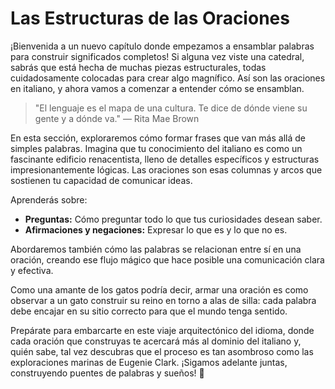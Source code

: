 # Las Estructuras de las Oraciones

¡Bienvenida a un nuevo capítulo donde empezamos a ensamblar palabras para construir significados completos! Si alguna vez viste una catedral, sabrás que está hecha de muchas piezas estructurales, todas cuidadosamente colocadas para crear algo magnífico. Así son las oraciones en italiano, y ahora vamos a comenzar a entender cómo se ensamblan.

> "El lenguaje es el mapa de una cultura. Te dice de dónde viene su gente y a dónde va." — Rita Mae Brown

En esta sección, exploraremos cómo formar frases que van más allá de simples palabras. Imagina que tu conocimiento del italiano es como un fascinante edificio renacentista, lleno de detalles específicos y estructuras impresionantemente lógicas. Las oraciones son esas columnas y arcos que sostienen tu capacidad de comunicar ideas.

Aprenderás sobre:
- **Preguntas:** Cómo preguntar todo lo que tus curiosidades desean saber.
- **Afirmaciones y negaciones:** Expresar lo que es y lo que no es.

Abordaremos también cómo las palabras se relacionan entre sí en una oración, creando ese flujo mágico que hace posible una comunicación clara y efectiva.

Como una amante de los gatos podría decir, armar una oración es como observar a un gato construir su reino en torno a alas de silla: cada palabra debe encajar en su sitio correcto para que el mundo tenga sentido.

Prepárate para embarcarte en este viaje arquitectónico del idioma, donde cada oración que construyas te acercará más al dominio del italiano y, quién sabe, tal vez descubras que el proceso es tan asombroso como las exploraciones marinas de Eugenie Clark. ¡Sigamos adelante juntas, construyendo puentes de palabras y sueños! 🌟